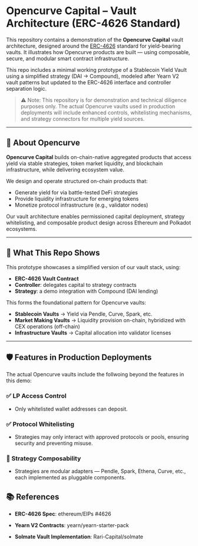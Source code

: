 # Opencurve Capital – Vault Architecture (ERC-4626 Standard)

This repository contains a demonstration of the **Opencurve Capital** vault architecture, designed around the [ERC-4626](https://eips.ethereum.org/EIPS/eip-4626) standard for yield-bearing vaults. It illustrates how Opencurve products are built — using composable, secure, and modular smart contract infrastructure.

This repo includes a minimal working prototype of a Stablecoin Yield Vault using a simplified strategy (DAI → Compound), modeled after Yearn V2 vault patterns but updated to the ERC-4626 interface and controller separation logic.

> ⚠️ Note: This repository is for demonstration and technical diligence purposes only. The actual Opencurve vaults used in production deployments will include enhanced controls, whitelisting mechanisms, and strategy connectors for multiple yield sources.

---

## 🧭 About Opencurve

**Opencurve Capital** builds on-chain-native aggregated products that access yield via stable strategies, token market liquidity, and blockchain infrastructure, while delivering ecosystem value.

We design and operate structured on-chain products that:
- Generate yield for via battle-tested DeFi strategies
- Provide liquidity infrastructure for emerging tokens
- Monetize protocol infrastructure (e.g., validator nodes)

Our vault architecture enables permissioned capital deployment, strategy whitelisting, and composable product design across Ethereum and Polkadot ecosystems.

---

## 🔧 What This Repo Shows

This prototype showcases a simplified version of our vault stack, using:
- **ERC-4626 Vault Contract**
- **Controller**: delegates capital to strategy contracts
- **Strategy**: a demo integration with Compound (DAI lending)

This forms the foundational pattern for Opencurve vaults:
- **Stablecoin Vaults** → Yield via Pendle, Curve, Spark, etc.
- **Market Making Vaults** → Liquidity provision on-chain, hybridized with CEX operations (off-chain)
- **Infrastructure Vaults** → Capital allocation into validator licenses

---

## 🛡️ Features in Production Deployments

The actual Opencurve vaults include the follwoing beyond the features in this demo:

### ✅ LP Access Control
- Only whitelisted wallet addresses can deposit.

### ✅ Protocol Whitelisting
- Strategies may only interact with approved protocols or pools, ensuring security and preventing misuse.

### 🔄 Strategy Composability
- Strategies are modular adapters — Pendle, Spark, Ethena, Curve, etc., each implemented as pluggable components.

## 📚 References

- **ERC-4626 Spec**: ethereum/EIPs #4626

- **Yearn V2 Contracts**: yearn/yearn-starter-pack

- **Solmate Vault Implementation**: Rari-Capital/solmate

